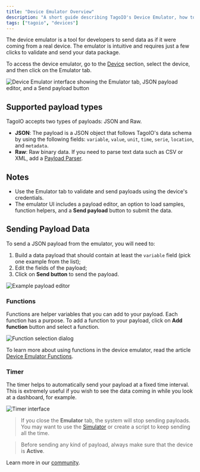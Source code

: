 ```yaml
---
title: "Device Emulator Overview"
description: "A short guide describing TagoIO's Device Emulator, how to open it, and the types of payloads it accepts for emulating device data."
tags: ["tagoio", "devices"]
---
```


The device emulator is a tool for developers to send data as if it were coming
from a real device. The emulator is intuitive and requires just a few clicks to
validate and send your data package.

To access the device emulator, go to the [Device](/docs/tagoio/devices/)
section, select the device, and then click on the Emulator tab.

![Device Emulator interface showing the Emulator tab, JSON payload editor, and a Send payload button](/docs_imagem/tagoio/device-emulator-2.png)

## Supported payload types

TagoIO accepts two types of payloads: JSON and Raw.

- **JSON**: The payload is a JSON object that follows TagoIO's data schema by
  using the following fields: `variable`, `value`, `unit`, `time`, `serie`,
  `location`, and `metadata`.
- **Raw**: Raw binary data. If you need to parse text data such as CSV or XML,
  add a [Payload Parser](/tagocore/resources/device/payload-parser.md).

## Notes

- Use the Emulator tab to validate and send payloads using the device's
  credentials.
- The emulator UI includes a payload editor, an option to load samples, function
  helpers, and a **Send payload** button to submit the data.

## Sending Payload Data

To send a JSON payload from the emulator, you will need to:

1. Build a data payload that should contain at least the `variable` field (pick
   one example from the list);
2. Edit the fields of the payload;
3. Click on **Send button** to send the payload.

![Example payload editor](/docs_imagem/tagoio/Screen-20Shot-202021-06-24-20at-2016.46.47-0OI.png)

### Functions

Functions are helper variables that you can add to your payload. Each function
has a purpose. To add a function to your payload, click on **Add function**
button and select a function.

![Function selection dialog](/docs_imagem/tagoio/1624564657419-ttY.png)

To learn more about using functions in the device emulator, read the article
[Device Emulator Functions](/tagoio/devices/device-emulator/device-emulator-functions.md).

### Timer

The timer helps to automatically send your payload at a fixed time interval.
This is extremely useful if you wish to see the data coming in while you look at
a dashboard, for example.

![Timer interface](/docs_imagem/tagoio/1624568411436-YYo.png)

> If you close the **Emulator** tab, the system will stop sending payloads. You
> may want to use the
> [Simulator](/tagoio/devices/simulator-data-stream.md) or create a script
> to keep sending all the time.

> Before sending any kind of payload, always make sure that the device is
> **Active**.

Learn more in our [community](https://community.tago.io/).
